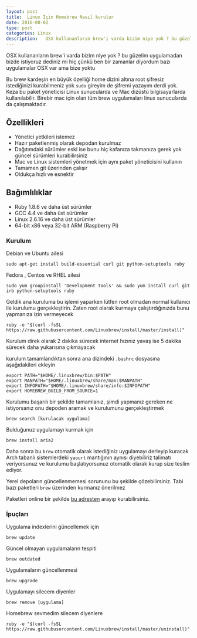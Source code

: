 ```yaml
---
layout: post
title:  Linux İçin Homebrew Nasıl kurulur
date: 2016-08-02
type: post
categories: Linux
description:   OSX kullananların brew'i varda bizim niye yok ? bu güzelim uygulamadan bizde istiyoruz dediniz mi hiç çünkü ben bir zamanlar diyordum bazı uygulamalar
---
```


OSX kullananların brew'i varda bizim niye yok ? bu güzelim uygulamadan bizde istiyoruz dediniz mi hiç çünkü ben bir zamanlar diyordum bazı uygulamalar OSX var ama bize yoktu 

Bu brew kardeşin en büyük özelliği home dizini altına root şifresiz istediğinizi kurabilmeniz yok `sudo` gireyim de şifremi yazayım derdi yok. Keza bu paket yöneticisi Linux sunucularda ve Mac dizüstü bilgisayarlarda kullanılabilir. Birebir mac için olan tüm brew uygulamaları linux sunucularda da çalışmaktadır.

## Özellikleri

- Yönetici yetkileri istemez
- Hazır paketlenmiş olarak depodan kurulmaz
- Dağıtımdaki sürümler eski ise bunu hiç kafanıza takmanıza gerek yok güncel sürümleri kurabilirsiniz
- Mac ve Linux sistemleri yönetmek için aynı paket yöneticisini kullanın
- Tamamen git üzerinden çalışır
- Oldukça hızlı ve esnektir

## Bağımlılıklar

- Ruby 1.8.6 ve daha üst sürümler
- GCC 4.4 ve daha üst sürümler
- Linux 2.6.16 ve daha üst sürümler
- 64-bit x86 veya 32-bit ARM (Raspberry Pi)

### Kurulum

Debian ve Ubuntu ailesi

```console
sudo apt-get install build-essential curl git python-setuptools ruby
```

Fedora , Centos ve RHEL ailesi

```console
sudo yum groupinstall 'Development Tools' && sudo yum install curl git irb python-setuptools ruby
```

Geldik ana kuruluma bu işlemi yaparken lütfen root olmadan normal kullanıcı ile kurulumu gerçekleştirin. Zaten root olarak kurmaya çalıştırdığınızda bunu yapmanıza izin vermeyecek

```console
ruby -e "$(curl -fsSL https://raw.githubusercontent.com/Linuxbrew/install/master/install)"
```

Kurulum direk olarak 2 dakika sürecek internet hızınız yavaş ise 5 dakika sürecek daha yukarısına çıkmayacak

kurulum tamamlandıktan sonra ana dizindeki `.bashrc` dosyasına aşağıdakileri ekleyin

```console
export PATH="$HOME/.linuxbrew/bin:$PATH"
export MANPATH="$HOME/.linuxbrew/share/man:$MANPATH"
export INFOPATH="$HOME/.linuxbrew/share/info:$INFOPATH"
export HOMEBREW_BUILD_FROM_SOURCE=1
```

Kurulumu başarılı bir şekilde tamamlanız, şimdi yapmanız gereken ne istiyorsanız onu depoden aramak ve kurulumunu gerçekleştirmek

```console
brew search [kurulacak uygulama]
```

Bulduğunuz uygulamayı kurmak için

```console
brew install aria2
```

Daha sonra bu `brew` otomatik olarak istediğiniz uygulamayı derleyip kuracak Arch tabanlı sistemlerdeki `yaourt` mantığının aynısı diyebiliriz talimatı veriyorsunuz ve kurulumu başlatıyorsunuz otomatik olarak kurup size teslim ediyor.

Yerel depoların güncellenmemesi sorununu bu şekilde çözebilirsiniz. Tabi bazı paketleri `brew` üzerinden kurmanız önerilmez 

Paketleri online bir şekilde [bu adresten](http://braumeister.org/) arayıp kurabilirsiniz.

### İpuçları

Uygulama indexlerini güncellemek için

```console
brew update
```

Güncel olmayan uygulamaların tespiti

```console
brew outdated
```

Uygulamaların güncellenmesi

```console
brew upgrade
```

Uygulamayı silecem diyenler

```console
brew remove [uygulama]
```

Homebrew sevmedim silecem diyenlere

```console
ruby -e "$(curl -fsSL https://raw.githubusercontent.com/Linuxbrew/install/master/uninstall)"
```
